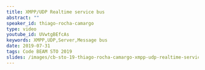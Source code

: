```yaml
---
title: XMPP/UDP Realtime service bus
abstract: ""
speaker_id: thiago-rocha-camargo
type: video
youtube_id: UVwtgBEfcAs
keywords: XMPP,UDP,Server,Message bus
date: 2019-07-31
tags: Code BEAM STO 2019
slides: /images/cb-sto-19-thiago-rocha-camargo-xmpp-udp-realtime-service-bus-compressed.pdf
---
```


